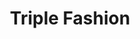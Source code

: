 ---
title: "Triple Fashion"
url: /ciudad-guayana-puerto-ordaz/triple-fashion-carrera-caripe/
shop: Großhandel
---